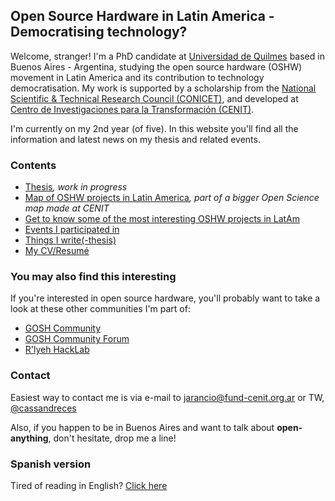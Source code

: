 ## Open Source Hardware in Latin America - Democratising technology?

Welcome, stranger! I'm a PhD candidate at [Universidad de Quilmes](https://unq.edu.ar) based in Buenos Aires - Argentina, studying the open source hardware (OSHW) movement in Latin America and its contribution to technology democratisation. My work is supported by a scholarship from the [National Scientific & Technical Research Council (CONICET)](http://www.conicet.gov.ar), and developed at [Centro de Investigaciones para la Transformación (CENIT)](http://www.fund-cenit.org.ar).

I'm currently on my 2nd year (of five). In this website you'll find all the information and latest news on my thesis and related events. 



### Contents

- [Thesis]()_, work in progress_
- [Map of OSHW projects in Latin America](http://u.osmfr.org/m/187670/)_, part of a bigger Open Science map made at CENIT_
- [Get to know some of the most interesting OSHW projects in LatAm]()
- [Events I participated in]()
- [Things I write(-thesis)]()
- [My CV/Resumé]()



### You may also find this interesting

If you're interested in open source hardware, you'll probably want to take a look at these other communities I'm part of:

- [GOSH Community](https://openhardware.science)
- [GOSH Community Forum](https://forum.openhardware.science/)
- [R'lyeh HackLab](www.rlab.be)



### Contact

Easiest way to contact me is via e-mail to [jarancio@fund-cenit.org.ar](mailto:jarancio@fund-cenit.org.ar) or TW, [@cassandreces](www.twitter.com/cassandreces)

Also, if you happen to be in Buenos Aires and want to talk about **open-anything**, don't hesitate, drop me a line!



### Spanish version

Tired of reading in English? [Click here]()

